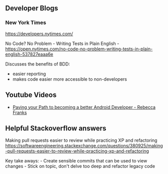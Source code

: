 ## Developer Blogs

### New York Times 
https://developers.nytimes.com/

No Code? No Problem - Writing Tests in Plain English - https://open.nytimes.com/no-code-no-problem-writing-tests-in-plain-english-537827eaaa6e

Discusses the benefits of BDD: 
- easier reporting 
- makes code easier more accessible to non-developers

## Youtube Videos

- [Paving your Path to becoming a better Android Developer - Rebecca Franks](https://youtu.be/aAzW12BcvGk)

## Helpful Stackoverflow answers

Making pull requests easier to review while practicing XP and refactoring https://softwareengineering.stackexchange.com/questions/380925/making-pull-requests-easier-to-review-while-practicing-xp-and-refactoring

Key take aways: 
    - Create sensible commits that can be used to view changes
    - Stick on topic, don't delve too deep and refactor legacy code
